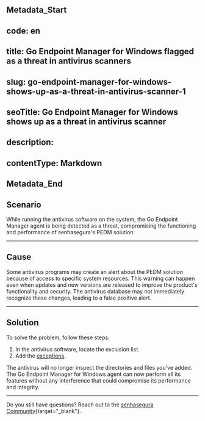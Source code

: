 ## Metadata_Start 
## code: en
## title: Go Endpoint Manager for Windows flagged as a threat in antivirus scanners 
## slug: go-endpoint-manager-for-windows-shows-up-as-a-threat-in-antivirus-scanner-1 
## seoTitle: Go Endpoint Manager for Windows shows up as a threat in antivirus scanner 
## description:  
## contentType: Markdown 
## Metadata_End
## Scenario

While running the antivirus software on the system, the Go Endpoint Manager agent is being detected as a threat, compromising the functioning and performance of senhasegura's PEDM solution.

* * *

## Cause

Some antivirus programs may create an alert about the PEDM solution because of access to specific system resources. This warning can happen even when updates and new versions are released to improve the product's functionality and security. The antivirus database may not immediately recognize these changes, leading to a false positive alert.

* * *

## Solution

To solve the problem, follow these steps:


1. In the antivirus software, locate the exclusion list.
2. Add the [exceptions](/v3-32/docs/go-windows-antivirus-exclusions).


The antivirus will no longer inspect the directories and files you’ve added. The Go Endpoint Manager for Windows agent can now perform all its features without any interference that could compromise its performance and integrity.

* * *
Do you still have questions? Reach out to the [senhasegura Community](https://community.senhasegura.io/){target="_blank"}.
